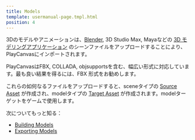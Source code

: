 ```yaml
---
title: Models
template: usermanual-page.tmpl.html
position: 4
---
```


3Dのモデルやアニメーションは、[Blender][2], 3D Studio Max, Mayaなどの [3D モデリングアプリケーション][1] のシーンファイルをアップロードすることにより、PlayCanvasにインポートされます。

PlayCanvasはFBX, COLLADA, objsupportsを含む、幅広い形式に対応しています。最も良い結果を得るには、FBX 形式をお勧めします。

これらの如何なるファイルをアップロードすると、sceneタイプの [Source Asset][3] が作成され、modelタイプの [Target Asset][4] が作成されます。modelターゲットをゲームで使用します。

次についてもっと知る：

* [Building Models][5]
* [Exporting Models][6]

[1]: /user-manual/assets/models/building
[2]: http://blender.org/
[3]: /user-manual/glossary#source_asset
[4]: /user-manual/glossary/#target_asset
[5]: /user-manual/assets/models/building
[6]: /user-manual/assets/models/exporting

